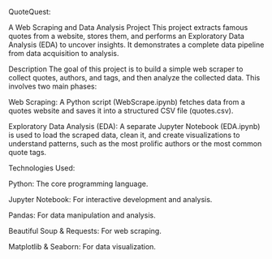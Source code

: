 QuoteQuest: 

A Web Scraping and Data Analysis Project
This project extracts famous quotes from a website, stores them, and performs an Exploratory Data Analysis (EDA) to uncover insights. It demonstrates a complete data pipeline from data acquisition to analysis.

 Description
The goal of this project is to build a simple web scraper to collect quotes, authors, and tags, and then analyze the collected data. This involves two main phases:

Web Scraping: A Python script (WebScrape.ipynb) fetches data from a quotes website and saves it into a structured CSV file (quotes.csv).

Exploratory Data Analysis (EDA): A separate Jupyter Notebook (EDA.ipynb) is used to load the scraped data, clean it, and create visualizations to understand patterns, such as the most prolific authors or the most common quote tags.

Technologies Used:

Python: The core programming language.

Jupyter Notebook: For interactive development and analysis.

Pandas: For data manipulation and analysis.

Beautiful Soup & Requests: For web scraping.

Matplotlib & Seaborn: For data visualization.
